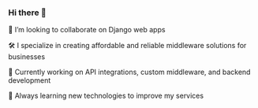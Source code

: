 ### Hi there 👋

👯 I’m looking to collaborate on Django web apps

🛠️ I specialize in creating affordable and reliable middleware solutions for businesses

💼 Currently working on API integrations, custom middleware, and backend development

🌱 Always learning new technologies to improve my services
